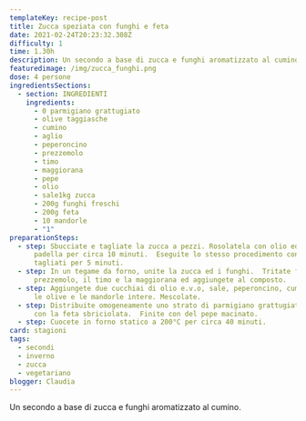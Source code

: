 ```yaml
---
templateKey: recipe-post
title: Zucca speziata con funghi e feta
date: 2021-02-24T20:23:32.308Z
difficulty: 1
time: 1.30h
description: Un secondo a base di zucca e funghi aromatizzato al cumino.
featuredimage: /img/zucca_funghi.png
dose: 4 persone
ingredientsSections:
  - section: INGREDIENTI
    ingredients:
      - 0 parmigiano grattugiato
      - olive taggiasche
      - cumino
      - aglio
      - peperoncino
      - prezzemolo
      - timo
      - maggiorana
      - pepe
      - olio
      - sale1kg zucca
      - 200g funghi freschi
      - 200g feta
      - 10 mandorle
      - "1"
preparationSteps:
  - step: Sbucciate e tagliate la zucca a pezzi. Rosolatela con olio ed aglio in
      padella per circa 10 minuti.  Eseguite lo stesso procedimento con i funghi
      tagliati per 5 minuti.
  - step: In un tegame da forno, unite la zucca ed i funghi.  Tritate finemente il
      prezzemolo, il timo e la maggiorana ed aggiungete al composto.
  - step: Aggiungete due cucchiai di olio e.v.o, sale, peperoncino, cumino (q.b.),
      le olive e le mandorle intere. Mescolate.
  - step: Distribuite omogeneamente uno strato di parmigiano grattugiato.  Coprite
      con la feta sbriciolata.  Finite con del pepe macinato.
  - step: Cuocete in forno statico a 200°C per circa 40 minuti.
card: stagioni
tags:
  - secondi
  - inverno
  - zucca
  - vegetariano
blogger: Claudia
---
```

Un secondo a base di zucca e funghi aromatizzato al cumino.